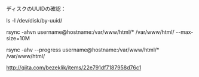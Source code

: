 ディスクのUUIDの確認：

ls -l /dev/disk/by-uuid/

rsync -ahvn username@hostname:/var/www/html/* /var/www/html/ --max-size=10M

rsync -ahv --progress username@hostname:/var/www/html/* /var/www/html/

http://qiita.com/bezeklik/items/22e791df7187958d76c1
